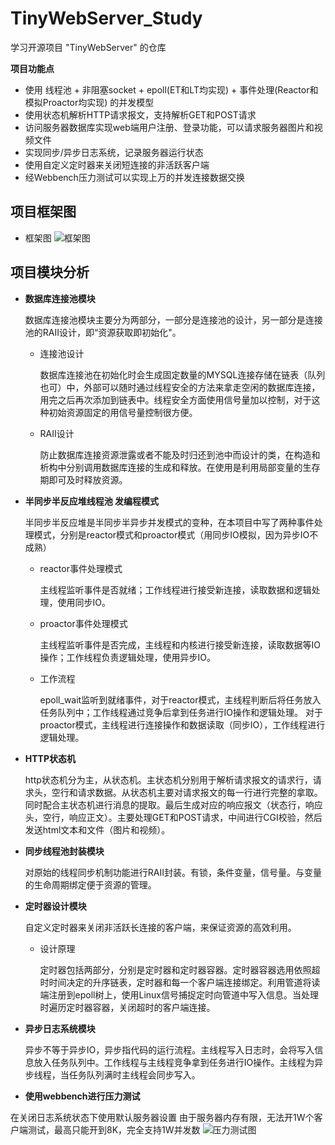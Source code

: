 
# TinyWebServer_Study
学习开源项目 "TinyWebServer" 的仓库

**项目功能点**
* 使用 线程池 + 非阻塞socket + epoll(ET和LT均实现) + 事件处理(Reactor和模拟Proactor均实现) 的并发模型
* 使用状态机解析HTTP请求报文，支持解析GET和POST请求
* 访问服务器数据库实现web端用户注册、登录功能，可以请求服务器图片和视频文件
* 实现同步/异步日志系统，记录服务器运行状态
* 使用自定义定时器来关闭短连接的非活跃客户端
* 经Webbench压力测试可以实现上万的并发连接数据交换

## 项目框架图
* 框架图
![框架图](https://github.com/Laity8/picture_resource_resort/blob/master/TinyWebServer_repository/webserver_frame.jpg "框架图")
## 项目模块分析
* **数据库连接池模块**

  数据库连接池模块主要分为两部分，一部分是连接池的设计，另一部分是连接池的RAII设计，即“资源获取即初始化"。
  * 连接池设计
      
     数据库连接池在初始化时会生成固定数量的MYSQL连接存储在链表（队列也可）中，外部可以随时通过线程安全的方法来拿走空闲的数据库连接，用完之后再次添加到链表中。线程安全方面使用信号量加以控制，对于这种初始资源固定的用信号量控制很方便。
  * RAII设计
 
     防止数据库连接资源泄露或者不能及时归还到池中而设计的类，在构造和析构中分别调用数据库连接的生成和释放。在使用是利用局部变量的生存期即可及时释放资源。
* **半同步半反应堆线程池 发编程模式**
  
  半同步半反应堆是半同步半异步并发模式的变种，在本项目中写了两种事件处理模式，分别是reactor模式和proactor模式（用同步IO模拟，因为异步IO不成熟）
  * reactor事件处理模式
    
    主线程监听事件是否就绪；工作线程进行接受新连接，读取数据和逻辑处理，使用同步IO。
  * proactor事件处理模式

    主线程监听事件是否完成，主线程和内核进行接受新连接，读取数据等IO操作；工作线程负责逻辑处理，使用异步IO。
  * 工作流程

    epoll_wait监听到就绪事件，对于reactor模式，主线程判断后将任务放入任务队列中；工作线程通过竞争后拿到任务进行IO操作和逻辑处理。
    对于proactor模式，主线程进行连接操作和数据读取（同步IO），工作线程进行逻辑处理。
* **HTTP状态机**
 
    http状态机分为主，从状态机。主状态机分别用于解析请求报文的请求行，请求头，空行和请求数据。从状态机主要对请求报文的每一行进行完整的拿取。同时配合主状态机进行消息的提取。最后生成对应的响应报文（状态行，响应头，空行，响应正文）。主要处理GET和POST请求，中间进行CGI校验，然后发送html文本和文件（图片和视频）。
* **同步线程池封装模块**

    对原始的线程同步机制功能进行RAII封装。有锁，条件变量，信号量。与变量的生命周期绑定便于资源的管理。
* **定时器设计模块**

    自定义定时器来关闭非活跃长连接的客户端，来保证资源的高效利用。
    * 设计原理
      
      定时器包括两部分，分别是定时器和定时器容器。定时器容器选用依照超时时间决定的升序链表，定时器和每一个客户端连接绑定。利用管道将读端注册到epoll树上，使用Linux信号捕捉定时向管道中写入信息。当处理时遍历定时器容器，关闭超时的客户端连接。
* **异步日志系统模块**

    异步不等于异步IO，异步指代码的运行流程。主线程写入日志时，会将写入信息放入任务队列中。工作线程与主线程竞争拿到任务进行IO操作。主线程为异步线程，当任务队列满时主线程会同步写入。
 
* **使用webbench进行压力测试**

在关闭日志系统状态下使用默认服务器设置
由于服务器内存有限，无法开1W个客户端测试，最高只能开到8K，完全支持1W并发数
![压力测试图](https://github.com/Laity8/picture_resource_resort/blob/master/TinyWebServer_repository/new_test.jpg "压力测试图")
